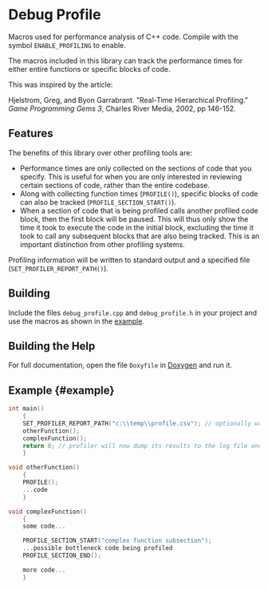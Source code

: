 # Debug Profile

Macros used for performance analysis of C++ code. Compile with the symbol `ENABLE_PROFILING` to enable.

The macros included in this library can track the performance times for either entire functions or specific blocks of code.

This was inspired by the article:

Hjelstrom, Greg, and Byon Garrabrant. "Real-Time Hierarchical Profiling." *Game Programming Gems 3*, Charles River Media, 2002, pp 146-152.

## Features

The benefits of this library over other profiling tools are:

- Performance times are only collected on the sections of code that you specify. This is useful for when you are only interested
  in reviewing certain sections of code, rather than the entire codebase.
- Along with collecting function times (`PROFILE()`), specific blocks of code can also be tracked (`PROFILE_SECTION_START()`).
- When a section of code that is being profiled calls another profiled code block, then the first block will be paused. This will
  thus only show the time it took to execute the code in the initial block, excluding the time it took to call any subsequent blocks
  that are also being tracked. This is an important distinction from other profiling systems.
    
Profiling information will be written to standard output and a specified file (`SET_PROFILER_REPORT_PATH()`).

## Building

Include the files `debug_profile.cpp` and `debug_profile.h` in your project and use the macros as shown in the [example](#example).

## Building the Help

For full documentation, open the file `Doxyfile` in [Doxygen](https://github.com/doxygen/doxygen) and run it.

## Example {#example}

```cpp
int main()
    {
    SET_PROFILER_REPORT_PATH("c:\\temp\\profile.csv"); // optionally write to log file
    otherFunction();
    complexFunction();
    return 0; // profiler will now dump its results to the log file and standard out
    }

void otherFunction()
    {
    PROFILE();
    ...code
    }

void complexFunction()
    {
    some code...

    PROFILE_SECTION_START("complex function subsection");
    ...possible bottleneck code being profiled
    PROFILE_SECTION_END();

    more code...
    }
```

